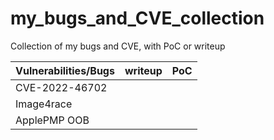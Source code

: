 # my_bugs_and_CVE_collection

Collection of my bugs and CVE, with PoC or writeup

| Vulnerabilities/Bugs | writeup | PoC  |
| -------------------- | ------- | ---- |
| CVE-2022-46702       |         |      |
| Image4race           |         |      |
| ApplePMP OOB         |         |      |

